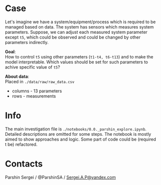 # Case
Let's imagine we have a system/equipment/process which is required to be managed based on data. The system has sensors which measures system parameters. Suppose, we can adjust each measured system parameter except `t5`, which could be observed and could be changed by other parameters indirectly.

__Goal__:   
How to control `t5` using other parameters (`t1-t4, t6-t13`) and to make the model interpretable. Which values should be set for such parameters to achive specific value of `t5`? 

__About data__:   
Placed in `./data/raw/raw_data.csv`
* columns - 13 parameters
* rows - measurements

# Info
The main investigation file is `./notebooks/0.0._parshin_explore.ipynb`. Detailed descriptions are omitted for some steps. The notebook is mostly aimed to show approaches and logic. Some part of code could be (required t be) refactored.

# Contacts
Parshin Sergei / @ParshinSA / Sergei.A.P@yandex.com
